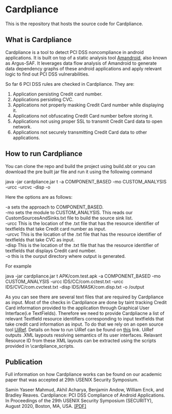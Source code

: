 # Cardpliance

This is the repository that hosts the source code for Cardpliance.

## What is Cardpliance

Cardpliance is a tool to detect PCI DSS noncompliance in android applications. It is built on top of a static analysis tool [Amandroid](http://pag.arguslab.org/argus-saf), also known as Argus-SAF. It leverages data flow analysis of Amandroid to generate data dependency graphs of these android applications and apply relevant logic to find out PCI DSS vulnerabilities. 

So far 6 PCI DSS rules are checked in Cardpliance. They are:    
1. Application persisting Credit card number.  
2. Applications persisting CVC.  
3. Applications not properly masking Credit Card number while displaying it.  
4. Applications not obfuscating Credit Card number before storing it.  
5. Applications not using proper SSL to transmit Credit Card data to open network.  
6. Applications not securely transmitting Credit Card data to other applications.  

## How to run Cardpliance

You can clone the repo and build the project using build.sbt or you can download the pre built jar file and run it using the following command

java -jar cardpliance.jar t <apk directory> -a COMPONENT_BASED -mo CUSTOM_ANALYSIS -urcc <CC id file directory> -urcvc <CVC id file directory> -disp <CC displaying id file directory> -o <Output directory>

Here the options are as follows:

-a sets the approach to COMPONENT_BASED.   
-mo sets the module to CUSTOM_ANALYSIS. This reads our CustomSourcesAndSinks.txt file to build the source sink list.   
-urcc This is the location of the .txt file that has the resource identifier of textfields that take Credit card number as input.   
-urcvc This is the location of the .txt file that has the resource identifier of textfields that take CVC as input.    
-disp This is the location of the .txt file that has the resource identifier of textfields that displays Credit card number.    
-o this is the ourput directory where output is generated.    
    
For example

java -jar cardpliance.jar t APK/com.test.apk -a COMPONENT_BASED -mo CUSTOM_ANALYSIS -urcc IDS/CC/com.cctest.txt -urcc IDS/CVC/com.cvctest.txt -disp IDS/MASK/com.disp.txt -o /output

As you can see there are several text files that are required by Cardpliance as input. Most of the checks in Cardpliance are done by taint tracking Credit Card information provided to the application through Graphical User Interface(i.e TextFields). Therefore we need to provide Cardpliacne a list of relevant Textfield resource identifiers corresponding to input textfields that take credit card information as input. To do that we rely on an open source tool [UiRef](https://wspr.csc.ncsu.edu/uiref/). Details on how to run UiRef can be found on [this](https://github.com/wspr-ncsu/UiRef) link. UiRef outputs .XML laypouts resolving semantics of its user interfaces. Relavant Resource ID from these XML layouts can be extracted using the scripts provided in \cardpliance_scripts.


## Publication

Full information on how Cardpliance works can be found on our academic paper that was accepted at 29th USENIX Security Symposium.   

Samin Yaseer Mahmud, Akhil Acharya, Benjamin Andow, William Enck, and Bradley Reaves. Cardpliance: PCI DSS Compliance of Android Applications. In Proceedings of the 29th USENIX Security Symposium (SECURITY), August 2020, Boston, MA, USA. [\[PDF\]](https://www.usenix.org/system/files/sec20fall_mahmud_prepub.pdf)

